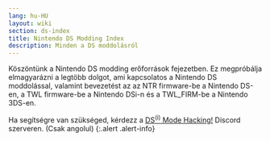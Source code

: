```yaml
---
lang: hu-HU
layout: wiki
section: ds-index
title: Nintendo DS Modding Index
description: Minden a DS moddolásról
---
```


Köszöntünk a Nintendo DS modding erőforrások fejezetben. Ez megpróbálja elmagyarázni a legtöbb dolgot, ami kapcsolatos a Nintendo DS moddolással, valamint bevezetést az az NTR firmware-be a Nintendo DS-en, a TWL firmware-be a Nintendo DSi-n és a TWL_FIRM-be a Nintendo 3DS-en.

Ha segítségre van szükséged, kérdezz a [DS<sup>(i)</sup> Mode Hacking!](https://ds-homebrew.com/discord) Discord szerveren. (Csak angolul)
{:.alert .alert-info}
